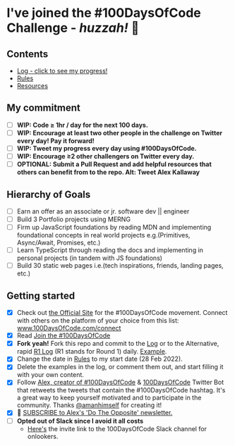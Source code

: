 # I've joined the #100DaysOfCode Challenge - *huzzah!* 🍻

## Contents

- [Log - click to see my progress!](log.md)
- [Rules](rules.md)
- [Resources](resources.md)

## My commitment

- [ ] **WIP: Code ≥ 1hr / day for the next 100 days.**
- [ ] **WIP: Encourage at least two other people in the challenge on Twitter every day! Pay it forward!**
- [ ] **WIP: Tweet my progress every day using #100DaysOfCode.**
- [ ] **WIP: Encourage ≥2 other challengers on Twitter every day.**
- [ ] **OPTIONAL: Submit a Pull Request and add helpful resources that others can benefit from to the repo. Alt: Tweet Alex Kallaway**

## Hierarchy of Goals

- [ ] Earn an offer as an associate or jr. software dev || engineer
- [ ] Build 3 Portfolio projects using MERNG
- [ ] Firm up JavaScript foundations by reading MDN and implementing foundational concepts in real world projects e.g.(Primitives, Async/Await, Promises, etc.)
- [ ] Learn TypeScript through reading the docs and implementing in personal projects (in tandem with JS foundations)
- [ ] Build 30 static web pages i.e.(tech inspirations, friends, landing pages, etc.)

## Getting started

- [x] Check out [the Official Site](http://100daysofcode.com/) for the #100DaysOfCode movement. Connect with others on the platform of your choice from this list: www.100DaysOfCode.com/connect
- [x] Read [Join the #100DaysOfCode](https://medium.freecodecamp.com/join-the-100daysofcode-556ddb4579e4)
- [x] **Fork yeah!** Fork this repo and commit to the [Log](log.md) or to the Alternative, rapid [R1 Log](r1-log.md) (R1 stands for Round 1) daily. [Example](https://github.com/Kallaway/100-days-kallaway-log).
- [x] Change the date in [Rules](rules.md) to my start date (28 Feb 2022).
- [x] Delete the examples in the log, or comment them out, and start filling it with your own content.
- [x] Follow [Alex, creator of #100DaysOfCode](https://twitter.com/ka11away) & [100DaysOfCode](https://twitter.com/_100DaysOfCode) Twitter Bot that retweets the tweets that contain the #100DaysOfCode hashtag. It's a great way to keep yourself motivated and to participate in the community. Thanks [@amanhimself](https://twitter.com/amanhimself) for creating it!
- [x] 💌 [SUBSCRIBE to Alex's 'Do The Opposite' newsletter.](https://dotheopposite.substack.com/)
- [ ] **Opted out of Slack since I avoid it all costs** 
  - [Here's](https://www.100daysofcode.com/slack) the invite link to the 100DaysOfCode Slack channel for onlookers.